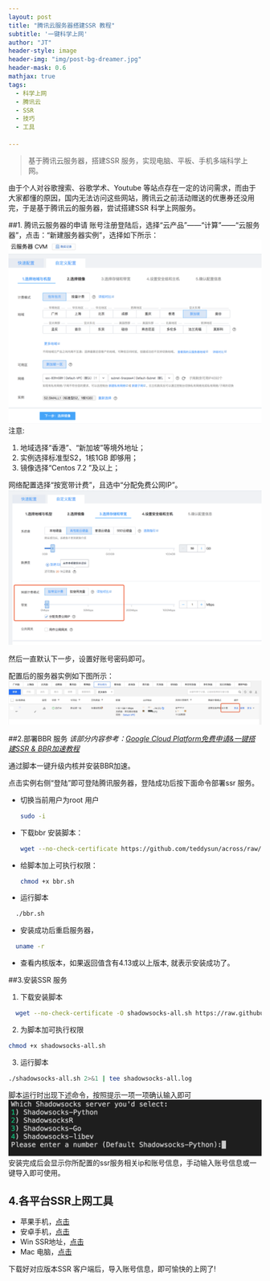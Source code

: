 ```yaml
---
layout: post
title: "腾讯云服务器搭建SSR 教程"
subtitle: '一键科学上网'
author: "JT"
header-style: image
header-img: "img/post-bg-dreamer.jpg"
header-mask: 0.6
mathjax: true
tags:
  - 科学上网
  - 腾讯云
  - SSR
  - 技巧
  - 工具

---
```


> 基于腾讯云服务器，搭建SSR 服务，实现电脑、平板、手机多端科学上网。

由于个人对谷歌搜索、谷歌学术、Youtube 等站点存在一定的访问需求，而由于大家都懂的原因，国内无法访问这些网站，腾讯云之前活动赠送的优惠券还没用完，于是基于腾讯云的服务器，尝试搭建SSR 科学上网服务。

##1. 腾讯云服务器的申请
账号注册登陆后，选择“云产品”——“计算”——“云服务器”，点击：“新建服务器实例”，选择如下所示：
![腾讯云服务器实例创建](/img/in-post/tx-cloud-1.png)
注意: 
  1. 地域选择“香港”、“新加坡”等境外地址；
  2. 实例选择标准型S2，1核1GB 即够用；
  3. 镜像选择“Centos 7.2 ”及以上；

网络配置选择“按宽带计费”，且选中“分配免费公网IP”。
![腾讯云服务器网络配置](/img/in-post/tx-cloud-2.png)

然后一直默认下一步，设置好账号密码即可。

配置后的服务器实例如下图所示：
![腾讯云服务器](/img/in-post/tx-cloud-3.png)

##2.部署BBR 服务
*该部分内容参考：[Google Cloud Platform免费申请&一键搭建SSR & BBR加速教程](https://www.wmsoho.com/google-cloud-platform-ssr-bbr-tutorial/)*

通过脚本一键升级内核并安装BBR加速。

点击实例右侧“登陆”即可登陆腾讯服务器，登陆成功后按下面命令部署ssr 服务。

- 切换当前用户为root 用户
  ```bash
  sudo -i
  ```
- 下载bbr 安装脚本：
  ```bash
  wget --no-check-certificate https://github.com/teddysun/across/raw/master/bbr.sh
  ```
- 给脚本加上可执行权限：
  ```bash
  chmod +x bbr.sh
  ```
- 运行脚本
```bash
  ./bbr.sh
  ```
- 安装成功后重启服务器，
```bash
  uname -r
  ```
- 查看内核版本，如果返回值含有4.13或以上版本, 就表示安装成功了。

##3.安装SSR 服务
1. 下载安装脚本

```bash
  wget --no-check-certificate -O shadowsocks-all.sh https://raw.githubusercontent.com/teddysun/shadowsocks_install/master/shadowsocks-all.sh
  ```
2. 为脚本加可执行权限
  ```bash
  chmod +x shadowsocks-all.sh
  ```
3. 运行脚本
  ```bash
  ./shadowsocks-all.sh 2>&1 | tee shadowsocks-all.log
  ```
脚本运行时出现下述命令，按照提示一项一项确认输入即可
![ssr安装](/img/in-post/tx-cloud-4.png)
安装完成后会显示你所配置的ssr服务相关ip和账号信息，手动输入账号信息或一键导入即可使用。

## 4.各平台SSR上网工具
- 苹果手机，[点击](https://github.com/Alvin9999/new-pac/wiki/%E8%8B%B9%E6%9E%9C%E6%89%8B%E6%9C%BA%E7%BF%BB%E5%A2%99%E8%BD%AF%E4%BB%B6)
- 安卓手机，[点击](https://github.com/shadowsocksr-backup/shadowsocksr-android/releases/download/3.4.0.8/shadowsocksr-release.apk)
- Win SSR地址，[点击](https://github.com/shadowsocksr-backup/shadowsocksr-csharp/releases/download/4.7.0/ShadowsocksR-4.7.0-win.7z)
- Mac 电脑，[点击](https://github.com/shadowsocksr-backup/ShadowsocksX-NG/releases/download/1.4.2-R8-subscribe-alpha-3/ShadowsocksX-NG-R8.dmg)

下载好对应版本SSR 客户端后，导入账号信息，即可愉快的上网了! 




